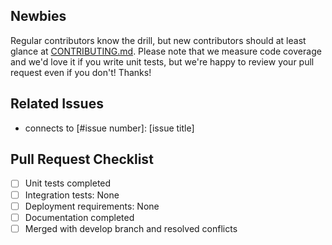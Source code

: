 ## Newbies

Regular contributors know the drill, but new contributors should at least glance at [CONTRIBUTING.md](/CONTRIBUTING.md). Please note that we measure code coverage and we'd love it if you write unit tests, but we're happy to review your pull request even if you don't! Thanks!

## Related Issues

- connects to [#issue number]: [issue title]

## Pull Request Checklist

- [ ]  Unit tests completed
- [ ]  Integration tests: None
- [ ]  Deployment requirements: None
- [ ]  Documentation completed
- [ ]  Merged with develop branch and resolved conflicts
